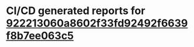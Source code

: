 # CI/CD generated reports for [922213060a8602f33fd92492f6639f8b7ee063c5](https://github.com/hydephp/develop/commit/922213060a8602f33fd92492f6639f8b7ee063c5)
